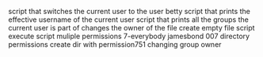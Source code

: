 script that switches the current user to the user betty
script that prints the effective username of the current user
script that prints all the groups the current user is part of
changes the owner of the file
create empty file script
execute script
muliple permissions
7-everybody
jamesbond 007
directory permissions
create dir with permission751
changing group owner
